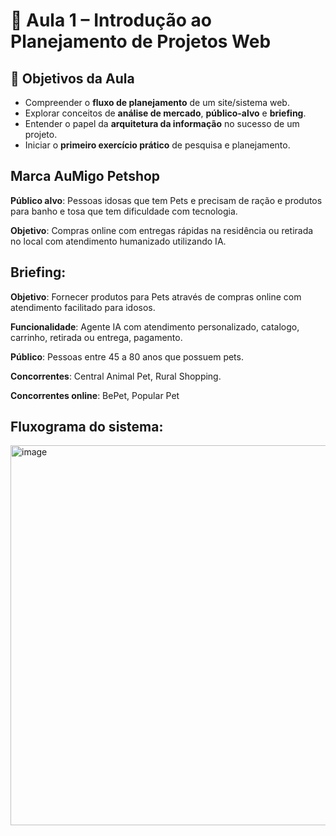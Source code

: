 # 🚀 Aula 1 – Introdução ao Planejamento de Projetos Web

## 🎯 Objetivos da Aula

* Compreender o **fluxo de planejamento** de um site/sistema web.
* Explorar conceitos de **análise de mercado**, **público-alvo** e **briefing**.
* Entender o papel da **arquitetura da informação** no sucesso de um projeto.
* Iniciar o **primeiro exercício prático** de pesquisa e planejamento.

## Marca AuMigo Petshop

**Público alvo**: Pessoas idosas que tem Pets e precisam de ração e produtos para banho e tosa que tem dificuldade com tecnologia.

**Objetivo**: Compras online com entregas rápidas na residência ou retirada no local com atendimento humanizado utilizando IA.

## Briefing:

  **Objetivo**: Fornecer produtos para Pets através de compras online com atendimento facilitado para idosos.
  
  **Funcionalidade**: Agente IA com atendimento personalizado, catalogo, carrinho, retirada ou entrega, pagamento.
  
  **Público**: Pessoas entre 45 a 80 anos que possuem pets.
  
  **Concorrentes**: Central Animal Pet, Rural Shopping.
  
  **Concorrentes online**: BePet, Popular Pet

## Fluxograma do sistema:
	
<img width="1228" height="608" alt="image" src="https://github.com/user-attachments/assets/02c0bbf0-14d8-4d10-bd94-25bcc36f9b97" />

